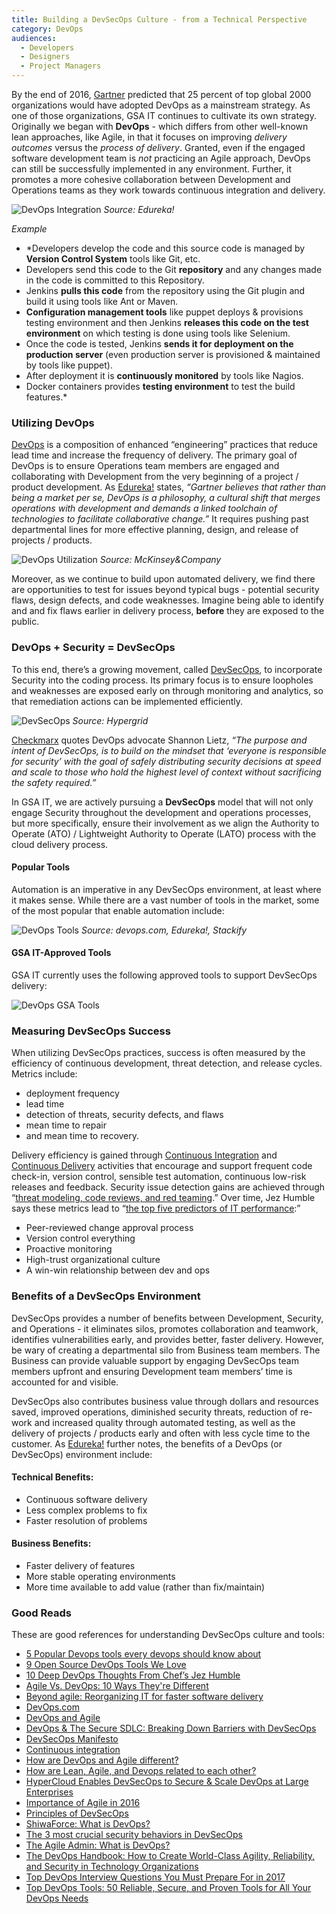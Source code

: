 ```yaml
---
title: Building a DevSecOps Culture - from a Technical Perspective
category: DevOps
audiences:
  - Developers
  - Designers
  - Project Managers
---
```


By the end of 2016, [Gartner](http://www.gartner.com/newsroom/id/2999017) predicted that 25 percent of top global 2000 organizations would have adopted DevOps as a mainstream strategy. As one of those organizations, GSA IT continues to cultivate its own strategy. Originally we began with **DevOps** - which differs from other well-known lean approaches, like Agile, in that it focuses on improving *delivery outcomes* versus the *process of delivery*. Granted, even if the engaged software development team is *not* practicing an Agile approach, DevOps can still be successfully implemented in any environment. Further, it promotes a more cohesive collaboration between Development and Operations teams as they work towards continuous integration and delivery.

<img src="{{ site.baseurl }}/assets/img/guides/DevOps_Integration.png"
  alt="DevOps Integration"
  class="guide-image guide-image-three-fourths"> 
*Source: Edureka!*

*Example*
* *Developers develop the code and this source code is managed by **Version Control System** tools like Git, etc.
* Developers send this code to the Git **repository** and any changes made in the code is  committed to this Repository.
* Jenkins **pulls this code** from the repository using the Git plugin and build it using tools like Ant or Maven.
* **Configuration management tools** like puppet deploys & provisions testing environment and then Jenkins **releases this code on the test environment** on which testing is done using tools like Selenium.
* Once the code is tested, Jenkins **sends it for deployment on the production server** (even production server is provisioned & maintained by tools like puppet).
* After deployment it is **continuously monitored** by tools like Nagios.
* Docker containers provides **testing environment** to test the build features.*

### Utilizing DevOps
[DevOps]() is a composition of enhanced “engineering” practices that reduce lead time and increase the frequency of delivery. The primary goal of DevOps is to ensure Operations team members are engaged and collaborating with Development from the very beginning of a project / product development. As [Edureka!](https://www.edureka.co/blog/interview-questions/top-devops-interview-questions-2016/) states, *“Gartner believes that rather than being a market per se, DevOps is a philosophy, a cultural shift that merges operations with development and demands a linked toolchain of technologies to facilitate collaborative change.”* It requires pushing past departmental lines for more effective planning, design, and release of projects / products.

<img src="{{ site.baseurl }}/assets/img/guides/DevOps_Utilization.png"
  alt="DevOps Utilization"
  class="guide-image guide-image-half"> 
*Source: McKinsey&Company*

Moreover, as we continue to build upon automated delivery, we find there are opportunities to test for issues beyond typical bugs - potential security flaws, design defects, and code weaknesses. Imagine being able to identify and and fix flaws earlier in delivery process, **before** they are exposed to the public.

### DevOps + Security = DevSecOps
To this end, there’s a growing movement, called [DevSecOps](http://www.devsecops.org/), to incorporate Security into the coding process. Its primary focus is to ensure loopholes and weaknesses are exposed early on through monitoring and analytics, so that remediation actions can be implemented efficiently.

<img src="{{ site.baseurl }}/assets/img/guides/DevSecOps.png"
  alt="DevSecOps"
  class="guide-image guide-image-half"> 
*Source: Hypergrid*

[Checkmarx](https://www.checkmarx.com/2017/02/02/devops-secure-sdlc-breaking-barriers-devsecops/) quotes DevOps advocate Shannon Lietz, *“The purpose and intent of DevSecOps, is to build on the mindset that ‘everyone is responsible for security’ with the goal of safely distributing security decisions at speed and scale to those who hold the highest level of context without sacrificing the safety required.”*

In GSA IT, we are actively pursuing a **DevSecOps** model that will not only engage Security throughout the development and operations processes, but more specifically, ensure their involvement as we align the Authority to Operate (ATO) / Lightweight Authority to Operate (LATO) process with the cloud delivery process.

#### Popular Tools
Automation is an imperative in any DevSecOps environment, at least where it makes sense. While there are a vast number of tools in the market, some of the most popular that enable automation include:

<img src="{{ site.baseurl }}/assets/img/guides/DevOps_Tools.png"
  alt="DevOps Tools"
  class="guide-image guide-image-half"> 
*Source: devops.com, Edureka!, Stackify* 

#### GSA IT-Approved Tools
GSA IT currently uses the following approved tools to support DevSecOps delivery:

<img src="{{ site.baseurl }}/assets/img/guides/DevOps_GSA_Tools.png"
  alt="DevOps GSA Tools"
  class="guide-image guide-image-three-fourths"> 
 
### Measuring DevSecOps Success
When utilizing DevSecOps practices, success is often measured by the efficiency of continuous development, threat detection, and release cycles. Metrics include: 
* deployment frequency
* lead time
* detection of threats, security defects, and flaws
* mean time to repair
* and mean time to recovery.

Delivery efficiency is gained through [Continuous Integration]() and [Continuous Delivery]() activities that encourage and support frequent code check-in, version control, sensible test automation, continuous low-risk releases and feedback. Security issue detection gains are achieved through “[threat modeling, code reviews, and red teaming](https://techbeacon.com/3-most-crucial-security-behaviors-devsecops).” Over time, Jez Humble says these metrics lead to “[the top five predictors of IT performance](https://blog.newrelic.com/2015/04/28/devops-jez-humble/):”
* Peer-reviewed change approval process
* Version control everything
* Proactive monitoring
* High-trust organizational culture
* A win-win relationship between dev and ops

### Benefits of a DevSecOps Environment
DevSecOps provides a number of benefits between Development, Security, and Operations - it eliminates silos, promotes collaboration and teamwork, identifies vulnerabilities early, and provides better, faster delivery. However, be wary of creating a departmental silo from Business team members. The Business can provide valuable support by engaging DevSecOps team members upfront and ensuring Development team members’ time is accounted for and visible.

DevSecOps also contributes business value through dollars and resources saved, improved operations, diminished security threats, reduction of re-work and increased quality through automated testing, as well as the delivery of projects / products early and often with less cycle time to the customer. As [Edureka!](https://www.edureka.co/blog/interview-questions/top-devops-interview-questions-2016/) further notes, the benefits of a DevOps (or DevSecOps) environment include:

#### Technical Benefits:
* Continuous software delivery
* Less complex problems to fix
* Faster resolution of problems

#### Business Benefits:
* Faster delivery of features
* More stable operating environments
* More time available to add value (rather than fix/maintain)

### Good Reads 
These are good references for understanding DevSecOps culture and tools:
* [5 Popular Devops tools every devops should know about](http://www.actoncloud.com/blog/devops-tools/)
* [9 Open Source DevOps Tools We Love](https://devops.com/9-open-source-devops-tools-love/)
* [10 Deep DevOps Thoughts From Chef’s Jez Humble](https://blog.newrelic.com/2015/04/28/devops-jez-humble/)
* [Agile Vs. DevOps: 10 Ways They're Different](http://www.informationweek.com/devops/agile-vs-devops-10-ways-theyre-different/d/d-id/1326121)
* [Beyond agile: Reorganizing IT for faster software delivery](http://www.mckinsey.com/business-functions/digital-mckinsey/our-insights/beyond-agile-reorganizing-it-for-faster-software-delivery)
* [DevOps.com](https://devops.com/)
* [DevOps and Agile](https://www.scrumalliance.org/community/articles/2014/april/devops-and-agile)
* [DevOps & The Secure SDLC: Breaking Down Barriers with DevSecOps](https://www.checkmarx.com/2017/02/02/devops-secure-sdlc-breaking-barriers-devsecops/)
* [DevSecOps Manifesto](http://www.devsecops.org/)
* [Continuous integration](https://en.wikipedia.org/wiki/Continuous_integration)
* [How are DevOps and Agile different?](https://www.quora.com/How-are-DevOps-and-Agile-different)
* [How are Lean, Agile, and Devops related to each other?](http://www.agileweboperations.com/lean-agile-devops-related)
* [HyperCloud Enables DevSecOps to Secure & Scale DevOps at Large Enterprises](http://hypergrid.com/hypercloud-enables-devsecops-to-secure-scale-devops-at-large-enterprises/)
* [Importance of Agile in 2016]()
* [Principles of DevSecOps]()
* [ShiwaForce: What is DevOps?]()
* [The 3 most crucial security behaviors in DevSecOps]()
* [The Agile Admin: What is DevOps?]()
* [The DevOps Handbook: How to Create World-Class Agility, Reliability, and Security in Technology Organizations]()
* [Top DevOps Interview Questions You Must Prepare For in 2017]()
* [Top DevOps Tools: 50 Reliable, Secure, and Proven Tools for All Your DevOps Needs]()
